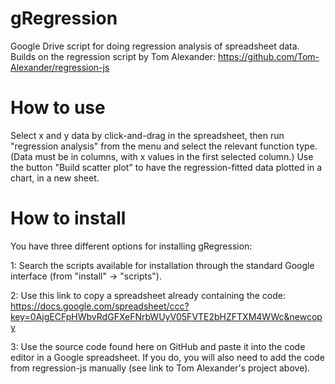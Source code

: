gRegression
===========

Google Drive script for doing regression analysis of spreadsheet data. Builds on the regression script by Tom Alexander: https://github.com/Tom-Alexander/regression-js


How to use
==========
Select x and y data by click-and-drag in the spreadsheet, then run "regression analysis" from the menu and select the relevant function type. (Data must be in columns, with x values in the first selected column.)
Use the button "Build scatter plot" to have the regression-fitted data plotted in a chart, in a new sheet.


How to install
==============
You have three different options for installing gRegression:

1: Search the scripts available for installation through the standard Google interface (from "install" -> "scripts").

2: Use this link to copy a spreadsheet already containing the code: https://docs.google.com/spreadsheet/ccc?key=0AjgECFpHWbvRdGFXeFNrbWUyV05FVTE2bHZFTXM4WWc&newcopy

3: Use the source code found here on GitHub and paste it into the code editor in a Google spreadsheet. If you do, you will also need to add the code from regression-js manually (see link to Tom Alexander's project above).
